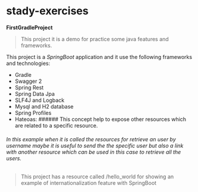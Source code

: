 # stady-exercises

**FirstGradleProject**

> This project it is a demo for practice some java features and frameworks.

This project is a _SpringBoot_ application and it use the following frameworks and technologies:
- Gradle
- Swagger 2
- Spring Rest
- Spring Data Jpa
- SLF4J and Logback
- Mysql and H2 database
- Spring Profiles
- Hateoas: ###### This concept help to expose other resources which are related to a specific resource.

###### In this example when it is called the resources for retrieve an user by username maybe it is useful to send the the specific user but also a link with another resource which can be used in this case to retrieve all the users.

> This project has a resource called /hello_world for showing an example of internationalization feature with SpringBoot


